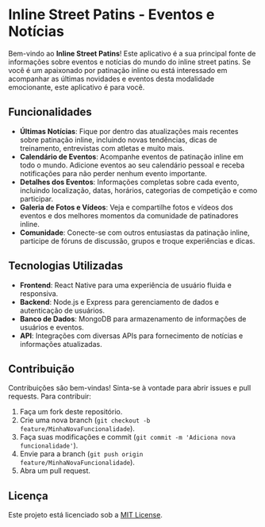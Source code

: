 # Inline Street Patins - Eventos e Notícias

Bem-vindo ao **Inline Street Patins**! Este aplicativo é a sua principal fonte de informações sobre eventos e notícias do mundo do inline street patins. Se você é um apaixonado por patinação inline ou está interessado em acompanhar as últimas novidades e eventos desta modalidade emocionante, este aplicativo é para você.

## Funcionalidades

- **Últimas Notícias**: Fique por dentro das atualizações mais recentes sobre patinação inline, incluindo novas tendências, dicas de treinamento, entrevistas com atletas e muito mais.
- **Calendário de Eventos**: Acompanhe eventos de patinação inline em todo o mundo. Adicione eventos ao seu calendário pessoal e receba notificações para não perder nenhum evento importante.
- **Detalhes dos Eventos**: Informações completas sobre cada evento, incluindo localização, datas, horários, categorias de competição e como participar.
- **Galeria de Fotos e Vídeos**: Veja e compartilhe fotos e vídeos dos eventos e dos melhores momentos da comunidade de patinadores inline.
- **Comunidade**: Conecte-se com outros entusiastas da patinação inline, participe de fóruns de discussão, grupos e troque experiências e dicas.

## Tecnologias Utilizadas

- **Frontend**: React Native para uma experiência de usuário fluida e responsiva.
- **Backend**: Node.js e Express para gerenciamento de dados e autenticação de usuários.
- **Banco de Dados**: MongoDB para armazenamento de informações de usuários e eventos.
- **API**: Integrações com diversas APIs para fornecimento de notícias e informações atualizadas.

## Contribuição

Contribuições são bem-vindas! Sinta-se à vontade para abrir issues e pull requests. Para contribuir:

1. Faça um fork deste repositório.
2. Crie uma nova branch (`git checkout -b feature/MinhaNovaFuncionalidade`).
3. Faça suas modificações e commit (`git commit -m 'Adiciona nova funcionalidade'`).
4. Envie para a branch (`git push origin feature/MinhaNovaFuncionalidade`).
5. Abra um pull request.

## Licença

Este projeto está licenciado sob a [MIT License](LICENSE).

